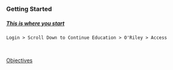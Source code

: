### Getting Started
##### [This is where you start](https://dodmwrlibraries.org)
`Login > Scroll Down to Continue Education > O'Riley > Access`

</br>

[Objectives](https://resources.infosecinstitute.com/globalassets/documents/comptia-security-sy0-601-exam-objectives.pdf)
